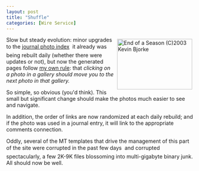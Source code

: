 ```yaml
---
layout: post
title: "Shuffle"
categories: [Wire Service]
---
```

<a href="/photo/journal/jul03q-34.html"><img src="http://www.botzilla.com/bpix/jul03q-34.jpg" width=200 height=135 border=0 align="right" hspace=8 vspace=6 title="End of a Season (C)2003 Kevin Bjorke"></a>Slow but steady evolution: minor upgrades to the <a href="/photo/journal/">journal photo index</a> &#151; it already was being rebuilt daily (whether there were updates or not), but now the generated pages follow <a href="/blog/archives/000060.html">my own rule</a>: that <i>clicking on a photo in a gallery should move you to the next photo in that gallery.</i>

So simple, so obvious (you'd think). This small but significant change should make the photos much easier to see and navigate.

In addition, the order of links are now randomized at each daily rebuild; and if the photo was used in a journal entry, it will link to the appropriate comments connection.

Oddly, several of the MT templates that drive the management of this part of the site were corrupted in the past few days &#151; and corrupted spectacularly, a few 2K-9K files blossoming into multi-gigabyte binary junk. All should now be well.


